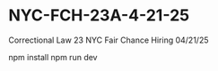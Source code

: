 # NYC-FCH-23A-4-21-25
Correctional Law 23 NYC Fair Chance Hiring 04/21/25

npm install
npm run dev 
